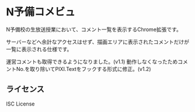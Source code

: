 # N予備コメビュ

N予備校の生放送授業において、コメント一覧を表示するChrome拡張です。

サーバーなどへ余計なアクセスはせず、描画エリアに表示されたコメントだけが一覧に表示される仕様です。

運営コメントも取得できるようになりました。(v1.1)
動作しなくなったためコメントNo.を取り除いてPIXI.Textをフックする形式に修正。(v1.2)

## ライセンス

ISC License